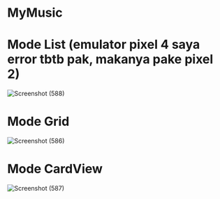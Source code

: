 # MyMusic
# Mode List (emulator pixel 4 saya error tbtb pak, makanya pake pixel 2)
![Screenshot (588)](https://user-images.githubusercontent.com/101046849/222330795-7996012b-599b-40b5-973b-d294c9f69b47.png)
# Mode Grid
![Screenshot (586)](https://user-images.githubusercontent.com/101046849/222330831-daeeb685-3fbc-44af-881c-ab3d8cd3af22.png)
# Mode CardView
![Screenshot (587)](https://user-images.githubusercontent.com/101046849/222330860-0772bed2-4606-4b98-b0af-514722c8aeb3.png)
